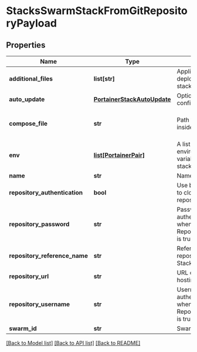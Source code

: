 # StacksSwarmStackFromGitRepositoryPayload

## Properties
Name | Type | Description | Notes
------------ | ------------- | ------------- | -------------
**additional_files** | **list[str]** | Applicable when deploying with multiple stack files | [optional] 
**auto_update** | [**PortainerStackAutoUpdate**](PortainerStackAutoUpdate.md) | Optional auto update configuration | [optional] 
**compose_file** | **str** | Path to the Stack file inside the Git repository | [optional] [default to 'docker-compose.yml']
**env** | [**list[PortainerPair]**](PortainerPair.md) | A list of environment(endpoint) variables used during stack deployment | [optional] 
**name** | **str** | Name of the stack | 
**repository_authentication** | **bool** | Use basic authentication to clone the Git repository | [optional] 
**repository_password** | **str** | Password used in basic authentication. Required when RepositoryAuthentication is true. | [optional] 
**repository_reference_name** | **str** | Reference name of a Git repository hosting the Stack file | [optional] 
**repository_url** | **str** | URL of a Git repository hosting the Stack file | 
**repository_username** | **str** | Username used in basic authentication. Required when RepositoryAuthentication is true. | [optional] 
**swarm_id** | **str** | Swarm cluster identifier | 

[[Back to Model list]](../README.md#documentation-for-models) [[Back to API list]](../README.md#documentation-for-api-endpoints) [[Back to README]](../README.md)


